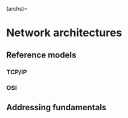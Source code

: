 (archs)=
# Network architectures

## Reference models

### TCP/IP
### OSI

## Addressing fundamentals
